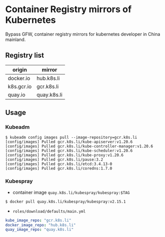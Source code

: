 # Container Registry mirrors of Kubernetes

Bypass GFW, container registry mirrors for  kubernetes developer in China mainland.

## Registry list

| origin     | mirror      |
| ---------- | ----------- |
| docker.io  | hub.k8s.li  |
| k8s.gcr.io | gcr.k8s.li  |
| quay.io    | quay.k8s.li |

## Usage

### Kubeadm

```shell
$ kubeadm config images pull --image-repository=gcr.k8s.li
[config/images] Pulled gcr.k8s.li/kube-apiserver:v1.20.6
[config/images] Pulled gcr.k8s.li/kube-controller-manager:v1.20.6
[config/images] Pulled gcr.k8s.li/kube-scheduler:v1.20.6
[config/images] Pulled gcr.k8s.li/kube-proxy:v1.20.6
[config/images] Pulled gcr.k8s.li/pause:3.2
[config/images] Pulled gcr.k8s.li/etcd:3.4.13-0
[config/images] Pulled gcr.k8s.li/coredns:1.7.0
```

### Kubespray

- container image `quay.k8s.li/kubespray/kubespray:$TAG`

```shell
$ docker pull quay.k8s.li/kubespray/kubespray:v2.15.1
```

- `roles/download/defaults/main.yml`

```yaml
kube_image_repo: "gcr.k8s.li"
docker_image_repo: "hub.k8s.li"
quay_image_repo: "quay.k8s.li"
```